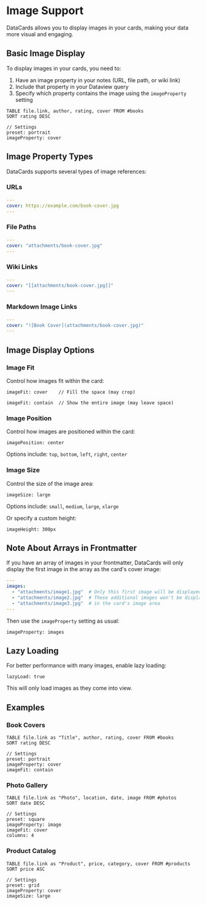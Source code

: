 # Image Support

DataCards allows you to display images in your cards, making your data more visual and engaging.

## Basic Image Display

To display images in your cards, you need to:

1. Have an image property in your notes (URL, file path, or wiki link)
2. Include that property in your Dataview query
3. Specify which property contains the image using the `imageProperty` setting

```datacards
TABLE file.link, author, rating, cover FROM #books
SORT rating DESC

// Settings
preset: portrait
imageProperty: cover
```

## Image Property Types

DataCards supports several types of image references:

### URLs

```yaml
---
cover: https://example.com/book-cover.jpg
---
```

### File Paths

```yaml
---
cover: "attachments/book-cover.jpg"
---
```

### Wiki Links

```yaml
---
cover: "[[attachments/book-cover.jpg]]"
---
```

### Markdown Image Links

```yaml
---
cover: "![Book Cover](attachments/book-cover.jpg)"
---
```

## Image Display Options

### Image Fit

Control how images fit within the card:

```
imageFit: cover    // Fill the space (may crop)
```

```
imageFit: contain  // Show the entire image (may leave space)
```

### Image Position

Control how images are positioned within the card:

```
imagePosition: center
```

Options include: `top`, `bottom`, `left`, `right`, `center`

### Image Size

Control the size of the image area:

```
imageSize: large
```

Options include: `small`, `medium`, `large`, `xlarge`

Or specify a custom height:

```
imageHeight: 300px
```

## Note About Arrays in Frontmatter

If you have an array of images in your frontmatter, DataCards will only display the first image in the array as the card's cover image:

```yaml
---
images:
  - "attachments/image1.jpg"  # Only this first image will be displayed
  - "attachments/image2.jpg"  # These additional images won't be displayed
  - "attachments/image3.jpg"  # in the card's image area
---
```

Then use the `imageProperty` setting as usual:

```
imageProperty: images
```

## Lazy Loading

For better performance with many images, enable lazy loading:

```
lazyLoad: true
```

This will only load images as they come into view.

## Examples

### Book Covers

```datacards
TABLE file.link as "Title", author, rating, cover FROM #books
SORT rating DESC

// Settings
preset: portrait
imageProperty: cover
imageFit: contain
```

### Photo Gallery

```datacards
TABLE file.link as "Photo", location, date, image FROM #photos
SORT date DESC

// Settings
preset: square
imageProperty: image
imageFit: cover
columns: 4
```

### Product Catalog

```datacards
TABLE file.link as "Product", price, category, cover FROM #products
SORT price ASC

// Settings
preset: grid
imageProperty: cover
imageSize: large